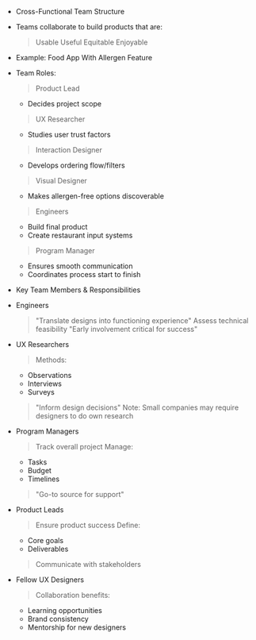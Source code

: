 * Cross-Functional Team Structure
 - Teams collaborate to build products that are:
   > Usable
   > Useful 
   > Equitable
   > Enjoyable

* Example: Food App With Allergen Feature
 - Team Roles:
   > Product Lead
     * Decides project scope
   > UX Researcher
     * Studies user trust factors
   > Interaction Designer  
     * Develops ordering flow/filters
   > Visual Designer
     * Makes allergen-free options discoverable
   > Engineers
     * Build final product
     * Create restaurant input systems
   > Program Manager
     * Ensures smooth communication
     * Coordinates process start to finish

* Key Team Members & Responsibilities
 - Engineers
   > "Translate designs into functioning experience"
   > Assess technical feasibility
   > "Early involvement critical for success"
 
 - UX Researchers
   > Methods:
     * Observations
     * Interviews
     * Surveys
   > "Inform design decisions"
   > Note: Small companies may require designers to do own research

 - Program Managers
   > Track overall project
   > Manage:
     * Tasks
     * Budget
     * Timelines
   > "Go-to source for support"

 - Product Leads
   > Ensure product success
   > Define:
     * Core goals
     * Deliverables
   > Communicate with stakeholders

 - Fellow UX Designers
   > Collaboration benefits:
     * Learning opportunities
     * Brand consistency
     * Mentorship for new designers